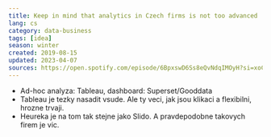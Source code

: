 ```yaml
---
title: Keep in mind that analytics in Czech firms is not too advanced
lang: cs
category: data-business
tags: [idea]
season: winter
created: 2019-08-15
updated: 2023-04-07
sources: https://open.spotify.com/episode/6BpxswD6Ss8eQvNdqIMOyH?si=xoCgyaAfS3m8Azh86x6HmQ
---
```


- Ad-hoc analyza: Tableau, dashboard: Superset/Gooddata
- Tableau je tezky nasadit vsude. Ale ty veci, jak jsou klikaci a flexibilni, hrozne trvaji.
- Heureka je na tom tak stejne jako Slido. A pravdepodobne takovych firem je vic.